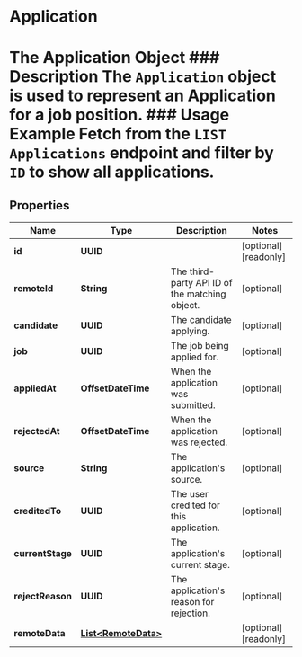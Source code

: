 

# Application

# The Application Object ### Description The `Application` object is used to represent an Application for a job position.  ### Usage Example Fetch from the `LIST Applications` endpoint and filter by `ID` to show all applications.
## Properties

Name | Type | Description | Notes
------------ | ------------- | ------------- | -------------
**id** | **UUID** |  |  [optional] [readonly]
**remoteId** | **String** | The third-party API ID of the matching object. |  [optional]
**candidate** | **UUID** | The candidate applying. |  [optional]
**job** | **UUID** | The job being applied for. |  [optional]
**appliedAt** | **OffsetDateTime** | When the application was submitted. |  [optional]
**rejectedAt** | **OffsetDateTime** | When the application was rejected. |  [optional]
**source** | **String** | The application&#39;s source. |  [optional]
**creditedTo** | **UUID** | The user credited for this application. |  [optional]
**currentStage** | **UUID** | The application&#39;s current stage. |  [optional]
**rejectReason** | **UUID** | The application&#39;s reason for rejection. |  [optional]
**remoteData** | [**List&lt;RemoteData&gt;**](RemoteData.md) |  |  [optional] [readonly]



